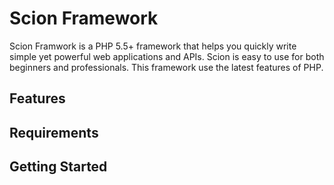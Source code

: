 # Scion Framework

Scion Framwork is a PHP 5.5+ framework that helps you quickly write simple yet powerful web applications and APIs.
Scion is easy to use for both beginners and professionals. This framework use the latest features of PHP.

## Features

## Requirements

## Getting Started

